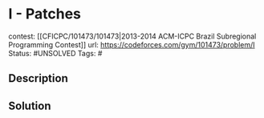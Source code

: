# I - Patches

contest: [[CFICPC/101473/101473|2013-2014 ACM-ICPC Brazil Subregional Programming Contest]]
url: https://codeforces.com/gym/101473/problem/I
Status: #UNSOLVED
Tags: #

## Description

## Solution

